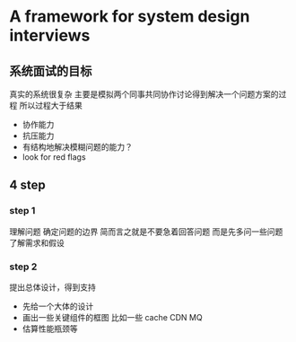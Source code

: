 # A framework for system design interviews

## 系统面试的目标
真实的系统很复杂 主要是模拟两个同事共同协作讨论得到解决一个问题方案的过程
所以过程大于结果
- 协作能力
- 抗压能力
- 有结构地解决模糊问题的能力？
- look for red flags

## 4 step
### step 1
理解问题 确定问题的边界
简而言之就是不要急着回答问题 而是先多问一些问题 了解需求和假设

### step 2
提出总体设计，得到支持

- 先给一个大体的设计
- 画出一些关键组件的框图 比如一些 cache CDN MQ
- 估算性能瓶颈等
